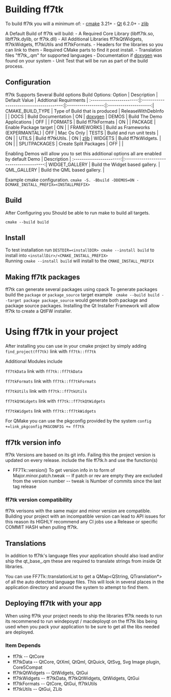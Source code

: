 # Building ff7tk

To build ff7tk you will a minimum of: 
    - [cmake] 3.21+
    - [Qt] 6.2.0+
    - [zlib]


A Default Build of ff7tk will build: 
     - A Required Core Library (libff7tk.so, libff7tk.dylib, or ff7tk.dll)
     - All Additional Libraries ff7tkQtWidgets, ff7tkWidgets, ff7tkUtils and ff7tkFormats.
     - Headers for the libraries so you can link to them
     - Required CMake parts to find it post install.
     - Translation files "ff7tk_<lang>.qm" for supported languages
     - Documentation if [doxygen] was found on your system
     - Unit Test that will be run as part of the build process.

## Configuration
ff7tk Supports Several Build options
Build Options:
         Option          |            Description                  |   Default Value    | Addtional Requirments |
:-----------------------:|:---------------------------------------:|:------------------:|:---------------------:|
CMAKE_BUILD_TYPE         | Type of Build that is produced          | ReleaseWithDebInfo | |
DOCS                     | Build Documentation                     | ON                 | [doxygen] |
DEMOS                    | Build The Demo Applications             | OFF                | |
FORMATS                  | Build ff7tkFormats                      | ON                 | |
PACKAGE                  | Enable Package target                   | ON                 | |
FRAMEWORKS               | Build as Frameworks (EXPERMANTAL)       | OFF                | Mac Os Only |
TESTS                    | Build and run unit tests                | ON                 | |
UTILS                    | Build ff7tkUtils.                       | ON                 | [zlib] |
WIDGETS                  | Build ff7tkWidgets.                     | ON                 | |
SPLITPACKAGES            | Create Split Packages                   | OFF                | |

Enabling Demos will allow you to set this additional options all are enabled by default
       Demo              |            Description                  |
:-----------------------:|:---------------------------------------:|
WIDGET_GALLERY           | Build the Widget based gallery.         |
QML_GALLERY              | Build the QML based gallery.            |

Example cmake configuration.
`cmake -S. -Bbuild -DDEMOS=ON -DCMAKE_INSTALL_PREFIX=<INSTALLPREFIX>`

## Build
After Configuring you Should be able to run make to build all targets.

`cmake --build build`

## Install
 To test installation run `DESTDIR=<installDIR> cmake --install build` to install into `<installDir>/<CMAKE_INSTALL_PREFIX>` <br>
 Running `cmake --install build` will install to the `CMAKE_INSTALL_PREFIX`

## Making ff7tk packages
 ff7tk can generate several packages using cpack
 To generate packages build the `package` or `package_source` target
 example ` cmake --build build --target package package_source` would generate both package and package source packages.
 Installing the Qt Installer Framework will allow ff7tk to create a QtIFW installer.
 
# Using ff7tk in your project

After installing you can use in your cmake project by simply adding 
`find_project(ff7tk)` link with `ff7tk::ff7tk`

Additional Modules include

`ff7tkData` link with `ff7tk::ff7tkData`

`ff7tkFormats` link with `ff7tk::ff7tkFormats`

`ff7tkUtils` link with `ff7tk::ff7tkUtils`

`ff7tkQtWidgets` link with `ff7tk::ff7tkQtWidgets`

`ff7tkWidgets` link with `ff7tk::ff7tkWidgets`


For QMake you can use the pkgconfig provided by the system
`config +=link_pkgconfig`
`PKGCONFIG += ff7tk`

## ff7tk version info
 ff7tk Versions are based on its git info. Failing this the project version is updated on every release.
 include the file ff7tk.h and use the function(s)
  - FF7Tk::version() To get version info in to form of Major.minor.patch.tweak
   -- If patch or rev are empty they are excluded from the version number
   -- tweak is Number of commits since the last tag release
### ff7tk version compatibility
 ff7tk verisons with the same major and minor version are compatible. Building your project with an incompatible version can lead to API issues for this reason its HIGHLY recommend any CI jobs use a Release or specific COMMIT HASH when pulling ff7tk.

## Translations
  In addition to ff7tk's language files your application should also load and/or ship the qt_base_<lang>.qm these are required to translate strings from inside Qt libraries.
  
You can use FF7Tk::translationList to get a QMap<QString, QTranslation*> of all the auto detected language files. This will look in several places in the application directory and around the system to attempt to find them.

## Deploying ff7tk with your app
 When using ff7tk your project needs to ship the libraries ff7tk needs to run its recommened to run windepoyqt / macdeployqt on the ff7tk libs being used when you pack your application to be sure to get all the libs needed are deployed.
 
### Item Depends
  - ff7tk
    -- QtCore
  - ff7tkData
    -- QtCore, QtXml, QtQml, QtQuick, QtSvg, Svg Image plugin, Core5Compat
  - ff7tkQtWidgets
    -- QtWidgets, QtGui
  - ff7tkWidgets
    -- ff7tkData, ff7tkQtWidgets, QtWidgets, QtGui
  - ff7tkFormats
    -- QtCore, QtGui, ff7tkUtils
  - ff7tkUtils
    -- QtGui, ZLib


[Qt]:https://www.qt.io
[doxygen]:http://www.stack.nl/~dimitri/doxygen/
[cmake]:https://cmake.org/
[zlib]:https://zlib.net/
